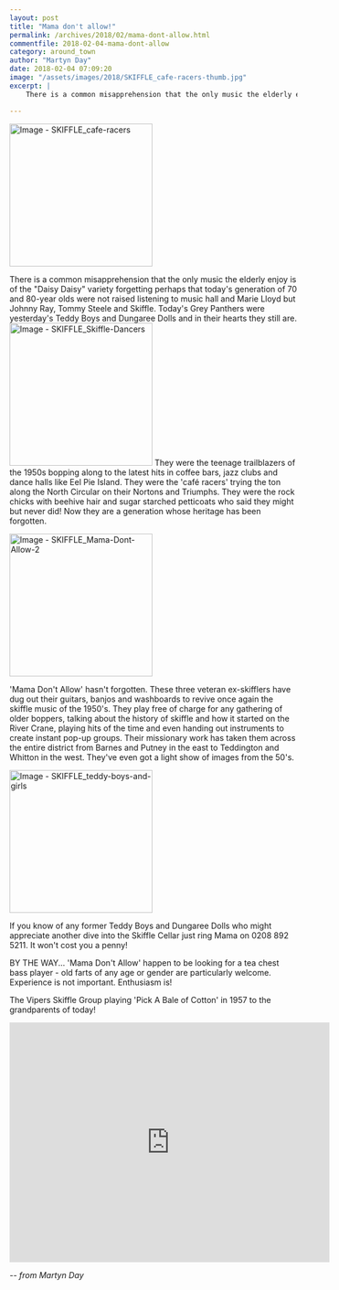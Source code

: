 ```yaml
---
layout: post
title: "Mama don't allow!"
permalink: /archives/2018/02/mama-dont-allow.html
commentfile: 2018-02-04-mama-dont-allow
category: around_town
author: "Martyn Day"
date: 2018-02-04 07:09:20
image: "/assets/images/2018/SKIFFLE_cafe-racers-thumb.jpg"
excerpt: |
    There is a common misapprehension that the only music the elderly enjoy is of the "Daisy Daisy" variety forgetting perhaps that today's generation of 70 and 80-year olds were not raised listening to music hall and Marie Lloyd but Johnny Ray, Tommy Steele and Skiffle. Today's Grey Panthers were yesterday's Teddy Boys and Dungaree Dolls and in their hearts they still are.

---
```


<a href="/assets/images/2018/SKIFFLE_cafe-racers.jpg" title="Click for a larger image"><img src="/assets/images/2018/SKIFFLE_cafe-racers-thumb.jpg" width="250" alt="Image - SKIFFLE_cafe-racers"  class="photo right"/></a>

There is a common misapprehension that the only music the elderly enjoy is of the "Daisy Daisy" variety forgetting perhaps that today's generation of 70 and 80-year olds were not raised listening to music hall and Marie Lloyd but Johnny Ray, Tommy Steele and Skiffle. Today's Grey Panthers were yesterday's Teddy Boys and Dungaree Dolls and in their hearts they still are. <a href="/assets/images/2018/SKIFFLE_Skiffle-Dancers.jpg" title="Click for a larger image"><img src="/assets/images/2018/SKIFFLE_Skiffle-Dancers-thumb.jpg" width="250" alt="Image - SKIFFLE_Skiffle-Dancers"  class="photo right"/></a> They were the teenage trailblazers of the 1950s bopping along to the latest hits in coffee bars, jazz clubs and dance halls like Eel Pie Island. They were the 'caf&#233; racers' trying the ton along the North Circular on their Nortons and Triumphs. They were the rock chicks with beehive hair and sugar starched petticoats who said they might but never did! Now they are a generation whose heritage has been forgotten.

<a href="/assets/images/2018/SKIFFLE_Mama-Dont-Allow-2.jpg" title="Click for a larger image"><img src="/assets/images/2018/SKIFFLE_Mama-Dont-Allow-2-thumb.jpg" width="250" alt="Image - SKIFFLE_Mama-Dont-Allow-2"  class="photo right"/></a>

'Mama Don't Allow' hasn't forgotten. These three veteran ex-skifflers have dug out their guitars, banjos and washboards to revive once again the skiffle music of the 1950's. They play free of charge for any gathering of older boppers, talking about the history of skiffle and how it started on the River Crane, playing hits of the time and even handing out instruments to create instant pop-up groups. Their missionary work has taken them across the entire district from Barnes and Putney in the east to Teddington and Whitton in the west. They've even got a light show of images from the 50's.

<a href="/assets/images/2018/SKIFFLE_teddy-boys-and-girls.jpg" title="Click for a larger image"><img src="/assets/images/2018/SKIFFLE_teddy-boys-and-girls-thumb.jpg" width="250" alt="Image - SKIFFLE_teddy-boys-and-girls"  class="photo right"/></a>

If you know of any former Teddy Boys and Dungaree Dolls who might appreciate another dive into the Skiffle Cellar just ring Mama on 0208 892 5211. It won't cost you a penny!

BY THE WAY... 'Mama Don't Allow' happen to be looking for a tea chest bass player - old farts of any age or gender are particularly welcome. Experience is not important. Enthusiasm is!

<div class="box" markdown="1">

The Vipers Skiffle Group playing 'Pick A Bale of Cotton' in 1957 to the grandparents of today!

<iframe width="560" height="420" src="https://www.youtube-nocookie.com/embed/27n8PFfKsc4?rel=0" frameborder="0" allowfullscreen></iframe>

</div>

<cite>-- from Martyn Day</cite>
